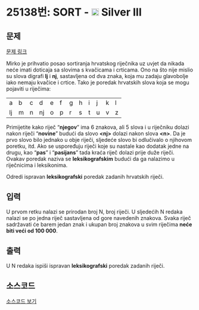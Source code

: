 # 25138번: SORT - <img src="https://static.solved.ac/tier_small/8.svg" style="height:20px" /> Silver III

<!-- performance -->

<!-- 문제 제출 후 깃허브에 푸시를 했을 때 제출한 코드의 성능이 입력될 공간입니다.-->

<!-- end -->

## 문제

[문제 링크](https://boj.kr/25138)


<p>Mirko je prihvatio posao sortiranja hrvatskog riječnika uz uvjet da nikada neće imati doticaja sa slovima s kvačicama i crticama. Ono na što nije mislio su slova digrafi <strong>lj</strong> i <strong>nj</strong>, sastavljena od dva znaka, koja mu zadaju glavobolje iako nemaju kvačice i crtice. Tako je poredak hrvatskih slova koja se mogu pojaviti u riječima:</p>

<table class="table table-bordered td-center">
<tbody>
<tr>
<td>a</td>
<td>b</td>
<td>c</td>
<td>d</td>
<td>e</td>
<td>f</td>
<td>g</td>
<td>h</td>
<td>i</td>
<td>j</td>
<td>k</td>
<td>l</td>
</tr>
<tr>
<td>lj</td>
<td>m</td>
<td>n</td>
<td>nj</td>
<td>o</td>
<td>p</td>
<td>r</td>
<td>s</td>
<td>t</td>
<td>u</td>
<td>v</td>
<td>z</td>
</tr>
</tbody>
</table>

<p>Primijetite kako riječ “<strong>njegov</strong>” ima 6 znakova, ali 5 slova i u riječniku dolazi nakon riječi “<strong>novine</strong>” budući da slovo <strong>&lt;nj&gt;</strong> dolazi nakon slova <strong>&lt;n&gt;</strong>. Da je prvo slovo bilo jednako u obje riječi, sljedeće slovo bi odlučivalo o njihovom poretku, itd. Ako se uspoređuju riječi koje su nastale kao dodatak jedne na drugu, kao “<strong>pas</strong>” i “<strong>pasijans</strong>” tada kraća riječ dolazi prije duže riječi. Ovakav poredak naziva se <strong>leksikografskim</strong> budući da ga nalazimo u riječnicima i leksikonima.</p>

<p>Odredi ispravan <strong>leksikografski</strong> poredak zadanih hrvatskih riječi.</p>



## 입력


<p>U prvom retku nalazi se prirodan broj N, broj riječi. U sljedećih N redaka nalazi se po jedna riječ sastavljena od gore navedenih znakova. Svaka riječ sadržavati će barem jedan znak i ukupan broj znakova u svim riječima <strong>neće biti veći od 100 000</strong>.</p>



## 출력


<p>U N redaka ispiši ispravan <strong>leksikografski</strong> poredak zadanih riječi.</p>



## 소스코드

[소스코드 보기](SORT.cpp)